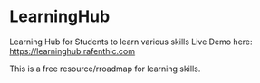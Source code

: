 # LearningHub
Learning Hub for Students to learn various skills
Live Demo here: https://learninghub.rafenthic.com 

This is a free resource/rroadmap for learning skills.
